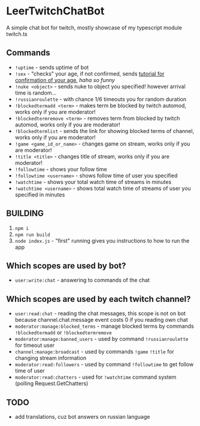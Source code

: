 # LeerTwitchChatBot
A simple chat bot for twitch, mostly showcase of my typescript module twitch.ts
## Commands
- `!uptime` - sends uptime of bot
- `!sex` - "checks" your age, if not confirmed, sends [tutorial for confirmation of your age](https://www.youtube.com/watch?v=j-iheFkstFQ), *haha so funny*
- `!nuke <object>` - sends nuke to object you specified! however arrival time is random...
- `!russianroulette` - with chance 1/6 timeouts you for random duration
- `!blockedtermadd <term>` - makes term be blocked by twitch automod, works only if you are moderator!
- `!blockedtermremove <term>` - removes term from blocked by twitch automod, works only if you are moderator!
- `!blockedtermlist` - sends the link for showing blocked terms of channel, works only if you are moderator!
- `!game <game_id_or_name>` - changes game on stream, works only if you are moderator!
- `!title <title>` - changes title of stream, works only if you are moderator!
- `!followtime` - shows your follow time
- `!followtime <username>` - shows follow time of user you specified
- `!watchtime` - shows your total watch time of streams in minutes
- `!watchtime <username>` - shows total watch time of streams of user you specified in minutes
## BUILDING
1. `npm i`
2. `npm run build`
3. `node index.js` - "first" running gives you instructions to how to run the app
## Which scopes are used by bot?
- `user:write:chat` - answering to commands of the chat
## Which scopes are used by each twitch channel?
- `user:read:chat` - reading the chat messages, this scope is not on bot because channel.chat.message event costs 0 if you reading own chat
- `moderator:manage:blocked_terms` - manage blocked terms by commands `!blockedtermadd` or `!blockedtermremove`
- `moderator:manage:banned_users` - used by command `!russianroulette` for timeout user
- `channel:manage:broadcast` - used by commands `!game` `!title` for changing stream information
- `moderator:read:followers` - used by command `!followtime` to get follow time of user
- `moderator:read:chatters` - used for `!watchtime` command system (polling Request.GetChatters)
## TODO
- add translations, cuz bot answers on russian language